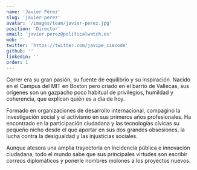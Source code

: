 ```yaml
---
name: 'Javier Pérez'
slug: 'javier-perez'
avatar: '/images/team/javier-perez.jpg'
position: 'Director'
email: 'javier.perez@politicalwatch.es'
web: ''
twitter: 'https://twitter.com/javipe_ciecode'
github: ''
linkedin: ''
order: 1
---
```


Correr era su gran pasión, su fuente de equilibrio y su inspiración. Nacido en el Campus del MIT en Boston pero criado en el barrio de Vallecas, sus orígenes son un gazpacho poco habitual de privilegios, humildad y coherencia, que explican quién es a día de hoy.

Formado en organizaciones de desarrollo internacional, compaginó la investigación social y el activismo en sus primeros años profesionales. Ha encontrado en la participación ciudadana y las tecnologías cívicas su pequeño nicho desde el que aportar en sus dos grandes obsesiones, la lucha contra la desigualdad y las injusticias sociales.

Aunque atesora una amplia trayectoria en incidencia pública e innovación ciudadana, todo el mundo sabe que sus principales virtudes son escribir correos diplomáticos y ponerle nombres molones a los proyectos nuevos.
